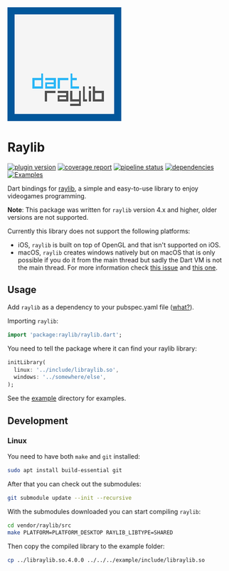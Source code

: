 <img src="./logo/raylib-dart_256x256.png" width="256px">

# Raylib

[![plugin version](https://img.shields.io/pub/v/raylib?label=pub)](https://pub.dev/packages/raylib)
[![coverage report](https://gitlab.com/wolfenrain/dart-raylib/badges/main/coverage.svg)](https://gitlab.com/wolfenrain/dart-raylib/-/commits/main)
[![pipeline status](https://gitlab.com/wolfenrain/dart-raylib/badges/main/pipeline.svg)](https://gitlab.com/wolfenrain/dart-raylib/-/commits/main)
[![dependencies](https://img.shields.io/librariesio/release/pub/raylib?label=dependencies)](https://gitlab.com/wolfenrain/dart-raylib/-/blob/main/pubspec.yaml)
[![Examples](https://img.shields.io/badge/learn%20by-examples-0077b3.svg)](https://gitlab.com/wolfenrain/dart-raylib/tree/main/example)

Dart bindings for [raylib](https://raylib.com), a simple and easy-to-use library to enjoy videogames programming.

**Note**: This package was written for `raylib` version 4.x and higher, older versions are not supported.

Currently this library does not support the following platforms:
- iOS, `raylib` is built on top of OpenGL and that isn't supported on iOS.
- macOS, `raylib` creates windows natively but on macOS that is only possible if you do it from the main thread but sadly the Dart VM is not the main thread. For more information check [this issue](https://github.com/dart-lang/sdk/issues/38315) and [this one](https://github.com/dart-lang/sdk/issues/19380).


## Usage

Add `raylib` as a dependency to your pubspec.yaml file ([what?](https://flutter.io/using-packages/)).

Importing `raylib`:

```dart
import 'package:raylib/raylib.dart';
```

You need to tell the package where it can find your raylib library:

```dart
initLibrary(
  linux: '../include/libraylib.so',
  windows: '../somewhere/else',
);
```

See the [example](https://gitlab.com/wolfenrain/dart-raylib/-/tree/main/example/lib) directory for examples.

## Development

### Linux

You need to have both `make` and `git` installed: 

```sh
sudo apt install build-essential git
```

After that you can check out the submodules:

```sh
git submodule update --init --recursive
```

With the submodules downloaded you can start compiling `raylib`:

```sh
cd vendor/raylib/src
make PLATFORM=PLATFORM_DESKTOP RAYLIB_LIBTYPE=SHARED
```

Then copy the compiled library to the example folder:

```sh
cp ../libraylib.so.4.0.0 ../../../example/include/libraylib.so
```
